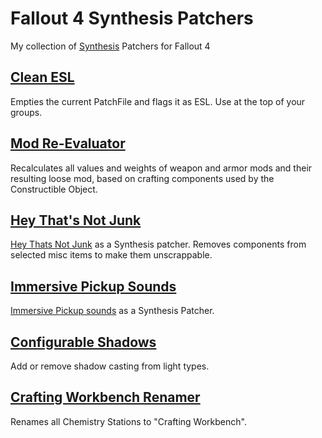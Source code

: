 # Fallout 4 Synthesis Patchers

My collection of [Synthesis](https://github.com/Mutagen-Modding/Synthesis) Patchers for Fallout 4

## [Clean ESL](/CleanESL)

Empties the current PatchFile and flags it as ESL. Use at the top of your groups.

## [Mod Re-Evaluator](/ModReEvaluator)

Recalculates all values and weights of weapon and armor mods and their resulting loose mod, based on crafting components used by the Constructible Object.

## [Hey That's Not Junk](/HeyThatsNotJunk)

[Hey Thats Not Junk](https://www.nexusmods.com/fallout4/mods/3149) as a Synthesis patcher. Removes components from selected misc items to make them unscrappable.

## [Immersive Pickup Sounds](/ImmersivePickupSounds)

[Immersive Pickup sounds](https://www.nexusmods.com/fallout4/mods/35917) as a Synthesis Patcher.

## [Configurable Shadows](/ConfigurableShadows)

Add or remove shadow casting from light types.

## [Crafting Workbench Renamer](/CraftingWorkbenchRenamer)

Renames all Chemistry Stations to "Crafting Workbench".

